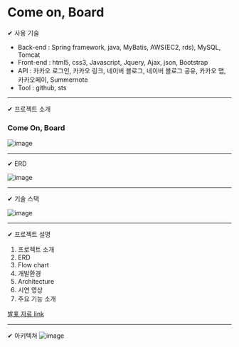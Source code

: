# Come on, Board
✔ 사용 기술  
 - Back-end : Spring framework, java, MyBatis, AWS(EC2, rds), MySQL, Tomcat
 - Front-end : html5, css3, Javascript, Jquery, Ajax, json, Bootstrap
 - API : 카카오 로그인, 카카오 링크, 네이버 블로그, 네이버 블로그 공유, 카카오 맵, 카카오페이, Summernote
 - Tool : github, sts
---

✔ 프로젝트 소개

### Come On, Board

![image](https://user-images.githubusercontent.com/84554105/163956876-89ece3f6-ae3d-4f23-a618-488aef4999f2.png)

---
✔ ERD

![image](https://user-images.githubusercontent.com/84554105/163957010-de28a6d0-8f62-4176-a9cb-fbf025baf28c.png)

---

✔ 기술 스택

![image](https://user-images.githubusercontent.com/84554105/163958425-f1c28d61-d781-43a5-9860-8f6848eeac03.png)

---



✔ 프로젝트 설명
1. 프로젝트 소개
2. ERD
3. Flow chart
4. 개발환경
5. Architecture
6. 시연 영상
7. 주요 기능 소개

[발표 자료 link](https://github.com/comeonboard/cob/blob/main/PPT/D%EC%A1%B0_ComeOnBoard_%EC%B5%9C%EC%A2%85%EB%B0%9C%ED%91%9C%EC%9E%90%EB%A3%8C.pdf)

---
✔ 아키텍쳐
![image](https://user-images.githubusercontent.com/84554105/163956689-3673a574-7c91-4ec9-b12e-490c41b2970a.png)
